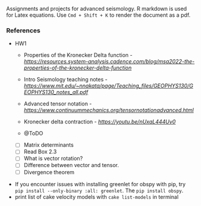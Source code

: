Assignments and projects for advanced seismology. R markdown is used for Latex equations. Use `Cmd + Shift + K` to render the document as a pdf.

### References
* HW1
    - Properties of the Kronecker Delta function - *https://resources.system-analysis.cadence.com/blog/msa2022-the-properties-of-the-kronecker-delta-function*
    - Intro Seismology teaching notes - *https://www.mit.edu/~nnakata/page/Teaching_files/GEOPHYS130/GEOPHYS130_notes_all.pdf* 
    - Advanced tensor notation - *https://www.continuummechanics.org/tensornotationadvanced.html*
    - Kronecker delta contraction - *https://youtu.be/nUxaL444Uv0*

    - @ToDO
    - [ ] Matrix determinants
    - [ ] Read Box 2.3
    - [ ] What is vector rotation?
    - [ ] Difference between vector and tensor.
    - [ ] Divergence theorem
- If you encounter issues with installing greenlet for obspy with pip, try `pip install --only-binary :all: greenlet`. The `pip install obspy`.
- print list of cake velocity models with `cake list-models` in terminal